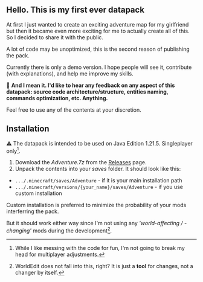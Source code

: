## Hello. This is my first ever datapack

At first I just wanted to create an exciting adventure map for my girlfriend but then it became even more exciting for me to actually create all of this.
So I decided to share it with the public.

A lot of code may be unoptimized, this is the second reason of publishing the pack.

Currently there is only a demo version. I hope people will see it, contribute (with explanations), and help me improve my skills.

:pushpin: **And I mean it. I'd like to hear any feedback on any aspect of this datapack: source code architecture/structure, entities naming, commands optimization, etc. Anything.**

Feel free to use any of the contents at your discretion.

## Installation

:warning: The datapack is intended to be used on Java Edition 1.21.5. Singleplayer only[^1].

1. Download the _Adventure.7z_ from the [Releases](https://github.com/bl1te/MCJ-datapack-attempt/releases) page.
2. Unpack the contents into your _saves_ folder. It should look like this:

- `.../.minecraft/saves/Adventure` - if it is your main installation path
- `.../.minecraft/versions/{your_name}/saves/Adventure` - if you use custom installation

Custom installation is preferred to minimize the probability of your mods interferring the pack.

But it should work either way since I'm not using any _'world-affecting / -changing'_ mods during the development[^2].

[^1]: While I like messing with the code for fun, I'm not going to break my head for multiplayer adjustments.
[^2]: WorldEdit does not fall into this, right? It is just a **tool** for changes, not a changer by itself.
